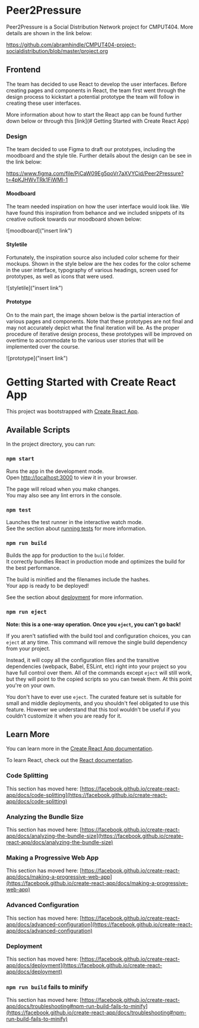 # Peer2Pressure

Peer2Pressure is a Social Distribution Network project for CMPUT404. More details are shown in the link below:

https://github.com/abramhindle/CMPUT404-project-socialdistribution/blob/master/project.org

## Frontend 

The team has decided to use React to develop the user interfaces. Before creating pages and components in React, the team first went through the design process to kickstart a potential prototype the team will follow in creating these user interfaces.

More information about how to start the React app can be found further down below or through this [link](# Getting Started with Create React App)

### Design

The team decided to use Figma to draft our prototypes, including the moodboard and the style tile. Further details about the design can be see in the link below:

https://www.figma.com/file/PiCaW09Eg5poVr7aXVYCid/Peer2Pressure?t=4pKJHWvTRk1FiWMl-1

#### Moodboard

The team needed inspiration on how the user interface would look like. We have found this inspiration from behance and we included snippets of its creative outlook towards our moodboard shown below:

![moodboard]("insert link")

#### Styletile

Fortunately, the inspiration source also included color scheme for their mockups. Shown in the style below are the hex codes for the color scheme in the user interface, typography of various headings, screen used for prototypes, as well as icons that were used. 

![styletile]("insert link")


#### Prototype 

On to the main part, the image shown below is the partial interaction of various pages and components. Note that these prototypes are not final and may not accurately depict what the final iteration will be. As the proper procedure of iterative design process, these prototypes will be improved on overtime to accommodate to the various user stories that will be implemented over the course. 

![prototype]("insert link")


# Getting Started with Create React App

This project was bootstrapped with [Create React App](https://github.com/facebook/create-react-app).


## Available Scripts

In the project directory, you can run:

### `npm start`

Runs the app in the development mode.\
Open [http://localhost:3000](http://localhost:3000) to view it in your browser.

The page will reload when you make changes.\
You may also see any lint errors in the console.

### `npm test`

Launches the test runner in the interactive watch mode.\
See the section about [running tests](https://facebook.github.io/create-react-app/docs/running-tests) for more information.

### `npm run build`

Builds the app for production to the `build` folder.\
It correctly bundles React in production mode and optimizes the build for the best performance.

The build is minified and the filenames include the hashes.\
Your app is ready to be deployed!

See the section about [deployment](https://facebook.github.io/create-react-app/docs/deployment) for more information.

### `npm run eject`

**Note: this is a one-way operation. Once you `eject`, you can't go back!**

If you aren't satisfied with the build tool and configuration choices, you can `eject` at any time. This command will remove the single build dependency from your project.

Instead, it will copy all the configuration files and the transitive dependencies (webpack, Babel, ESLint, etc) right into your project so you have full control over them. All of the commands except `eject` will still work, but they will point to the copied scripts so you can tweak them. At this point you're on your own.

You don't have to ever use `eject`. The curated feature set is suitable for small and middle deployments, and you shouldn't feel obligated to use this feature. However we understand that this tool wouldn't be useful if you couldn't customize it when you are ready for it.

## Learn More

You can learn more in the [Create React App documentation](https://facebook.github.io/create-react-app/docs/getting-started).

To learn React, check out the [React documentation](https://reactjs.org/).

### Code Splitting

This section has moved here: [https://facebook.github.io/create-react-app/docs/code-splitting](https://facebook.github.io/create-react-app/docs/code-splitting)

### Analyzing the Bundle Size

This section has moved here: [https://facebook.github.io/create-react-app/docs/analyzing-the-bundle-size](https://facebook.github.io/create-react-app/docs/analyzing-the-bundle-size)

### Making a Progressive Web App

This section has moved here: [https://facebook.github.io/create-react-app/docs/making-a-progressive-web-app](https://facebook.github.io/create-react-app/docs/making-a-progressive-web-app)

### Advanced Configuration

This section has moved here: [https://facebook.github.io/create-react-app/docs/advanced-configuration](https://facebook.github.io/create-react-app/docs/advanced-configuration)

### Deployment

This section has moved here: [https://facebook.github.io/create-react-app/docs/deployment](https://facebook.github.io/create-react-app/docs/deployment)

### `npm run build` fails to minify

This section has moved here: [https://facebook.github.io/create-react-app/docs/troubleshooting#npm-run-build-fails-to-minify](https://facebook.github.io/create-react-app/docs/troubleshooting#npm-run-build-fails-to-minify)
